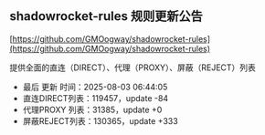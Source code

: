 ## shadowrocket-rules 规则更新公告

[https://github.com/GMOogway/shadowrocket-rules](https://github.com/GMOogway/shadowrocket-rules)

提供全面的直连（DIRECT）、代理（PROXY）、屏蔽（REJECT）列表
- 最后 更新 时间：2025-08-03 06:44:05
- 直连DIRECT列表：119457，update -84
- 代理PROXY 列表：31385，update +0
- 屏蔽REJECT列表：130365，update +333